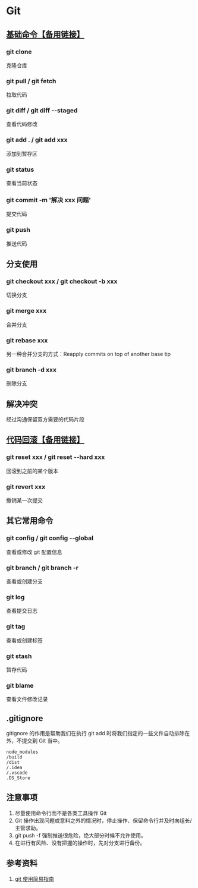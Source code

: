 # Git
## [基础命令](https://lexiangla.com/docs/9ff25c1c0bce11ec865c1e2e701dac04?company_from=385abcf0dd9d11e8a11752540005f435)[【备用链接】](https://fe.anchnet.com/2021/Git%E5%B8%B8%E7%94%A8%E5%91%BD%E4%BB%A4%E6%B1%87%E6%80%BB/)
### git clone
克隆仓库

### git pull / git fetch
拉取代码

### git diff / git diff --staged
查看代码修改

### git add . / git add xxx
添加到暂存区

### git status
查看当前状态

### git commit -m '解决 xxx 问题'
提交代码

### git push
推送代码

## 分支使用
### git checkout xxx / git checkout -b xxx
切换分支

### git merge xxx
合并分支

### git rebase xxx
另一种合并分支的方式：Reapply commits on top of another base tip

### git branch -d xxx
删除分支

## 解决冲突
经过沟通保留双方需要的代码片段

## [代码回滚](https://lexiangla.com/docs/909861520afd11ec8b19568564ad7a16?company_from=385abcf0dd9d11e8a11752540005f435)[【备用链接】](https://fe.anchnet.com/2021/%E6%8A%80%E6%9C%AF%E5%88%86%E4%BA%AB%E4%B9%8BGit%E6%92%A4%E9%94%80%E6%8F%90%E4%BA%A4/)
### git reset xxx / git reset --hard xxx
回滚到之前的某个版本

### git revert xxx
撤销某一次提交

## 其它常用命令
### git config / git config --global
查看或修改 git 配置信息

### git branch / git branch -r
查看或创建分支

### git log
查看提交日志

### git tag
查看或创建标签

### git stash
暂存代码

### git blame
查看文件修改记录

## .gitignore
gitignore 的作用是帮助我们在执行 git add 时将我们指定的一些文件自动排除在外，不提交到 Git 当中。

```
node_modules
/build
/dist
/.idea
/.vscode
.DS_Store
```

## 注意事项
1. 尽量使用命令行而不是各类工具操作 Git
2. Git 操作出现问题或意料之外的情况时，停止操作、保留命令行并及时向组长/主管求助。
3. git push -f 强制推送很危险，绝大部分时候不允许使用。
4. 在进行有风险、没有把握的操作时，先对分支进行备份。

## 参考资料
1. [git 使用简易指南](https://www.bootcss.com/p/git-guide/)
